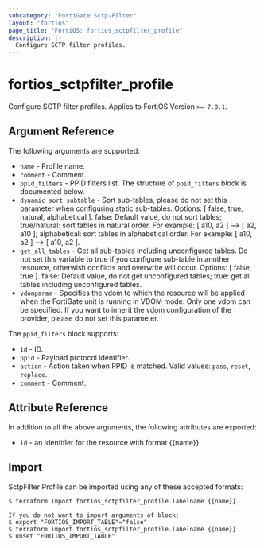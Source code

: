 ```yaml
---
subcategory: "FortiGate Sctp-Filter"
layout: "fortios"
page_title: "FortiOS: fortios_sctpfilter_profile"
description: |-
  Configure SCTP filter profiles.
---
```


# fortios_sctpfilter_profile
Configure SCTP filter profiles. Applies to FortiOS Version `>= 7.0.1`.

## Argument Reference

The following arguments are supported:

* `name` - Profile name.
* `comment` - Comment.
* `ppid_filters` - PPID filters list. The structure of `ppid_filters` block is documented below.
* `dynamic_sort_subtable` - Sort sub-tables, please do not set this parameter when configuring static sub-tables. Options: [ false, true, natural, alphabetical ]. false: Default value, do not sort tables; true/natural: sort tables in natural order. For example: [ a10, a2 ] --> [ a2, a10 ]; alphabetical: sort tables in alphabetical order. For example: [ a10, a2 ] --> [ a10, a2 ].
* `get_all_tables` - Get all sub-tables including unconfigured tables. Do not set this variable to true if you configure sub-table in another resource, otherwish conflicts and overwrite will occur. Options: [ false, true ]. false: Default value, do not get unconfigured tables; true: get all tables including unconfigured tables. 
* `vdomparam` - Specifies the vdom to which the resource will be applied when the FortiGate unit is running in VDOM mode. Only one vdom can be specified. If you want to inherit the vdom configuration of the provider, please do not set this parameter.

The `ppid_filters` block supports:

* `id` - ID.
* `ppid` - Payload protocol identifier.
* `action` - Action taken when PPID is matched. Valid values: `pass`, `reset`, `replace`.
* `comment` - Comment.


## Attribute Reference

In addition to all the above arguments, the following attributes are exported:
* `id` - an identifier for the resource with format {{name}}.

## Import

SctpFilter Profile can be imported using any of these accepted formats:
```
$ terraform import fortios_sctpfilter_profile.labelname {{name}}

If you do not want to import arguments of block:
$ export "FORTIOS_IMPORT_TABLE"="false"
$ terraform import fortios_sctpfilter_profile.labelname {{name}}
$ unset "FORTIOS_IMPORT_TABLE"
```
